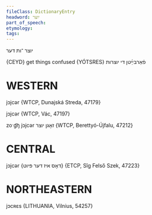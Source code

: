 ```yaml
---
fileClass: DictionaryEntry
headword: יוצר
part_of_speech: 
etymology: 
tags: 
---
```

יוצר
־ות
דער

{CEYD}
get things confused {YÓTSRES} פֿאַרבײַ֜טן די יוצרות

WESTERN
========

jɔjcər {WTCP, Dunajská Streda, 47179}

jɔjcər {WTCP, Vác, 47197}

zoˑg͡ŋ jɔjcər זאָגן יוצר {WTCP, Berettyó-Újfalu, 47212}

CENTRAL
========

jɔjcər {דאָס איז דער פּיוט} {ETCP, Sîg Felső Szek, 47223}

NORTHEASTERN
==============

jɔcʀɛs {LITHUANIA, Vilnius, 54257}